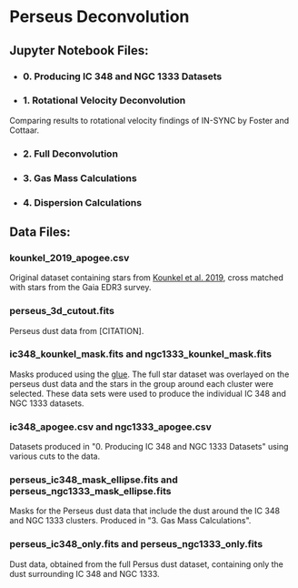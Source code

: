 # Perseus Deconvolution

## Jupyter Notebook Files:

- ### 0. Producing IC 348 and NGC 1333 Datasets

- ### 1. Rotational Velocity Deconvolution
Comparing results to rotational velocity findings of IN-SYNC by Foster and Cottaar.

- ### 2. Full Deconvolution

- ### 3. Gas Mass Calculations

- ### 4. Dispersion Calculations

## Data Files:

### kounkel_2019_apogee.csv
Original dataset containing stars from [Kounkel et al. 2019](https://ui.adsabs.harvard.edu/abs/2019AJ....157..196K/abstract), cross matched with stars from the Gaia EDR3 survey.

### perseus_3d_cutout.fits
Perseus dust data from [CITATION].

### ic348_kounkel_mask.fits and ngc1333_kounkel_mask.fits
Masks produced using the [glue](). The full star dataset was overlayed on the perseus dust data and the stars in the group around each cluster were selected.
These data sets were used to produce the individual IC 348 and NGC 1333 datasets.

### ic348_apogee.csv and ngc1333_apogee.csv
Datasets produced in "0. Producing IC 348 and NGC 1333 Datasets" using various cuts to the data.

### perseus_ic348_mask_ellipse.fits and perseus_ngc1333_mask_ellipse.fits
Masks for the Perseus dust data that include the dust around the IC 348 and NGC 1333 clusters. Produced in "3. Gas Mass Calculations".

### perseus_ic348_only.fits and perseus_ngc1333_only.fits
Dust data, obtained from the full Persus dust dataset, containing only the dust surrounding IC 348 and NGC 1333.